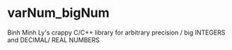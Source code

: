 # varNum_bigNum
Binh Minh Ly's crappy C/C++ library for arbitrary precision / big INTEGERS and DECIMAL/ REAL NUMBERS
